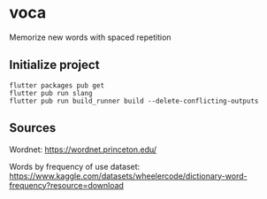 # voca

Memorize new words with spaced repetition

## Initialize project

```
flutter packages pub get
flutter pub run slang
flutter pub run build_runner build --delete-conflicting-outputs
```

## Sources
Wordnet: https://wordnet.princeton.edu/

Words by frequency of use dataset: https://www.kaggle.com/datasets/wheelercode/dictionary-word-frequency?resource=download